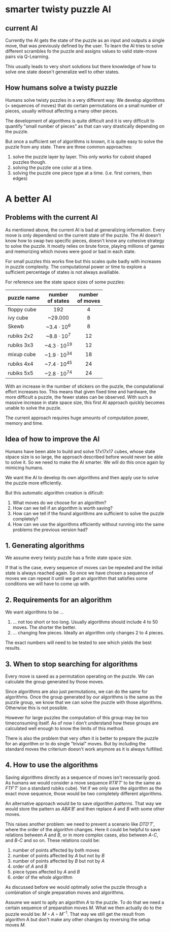 # smarter twisty puzzle AI

## current AI
Currently the AI gets the state of the puzzle as an input and outputs a single move, that was previously defined by the user.
To learn the AI tries to solve different scrambles fo the puzzle and assigns values to valid state-move pairs via Q-Learning.

This usually leads to very short solutions but there knowledge of how to solve one state doesn't generalize well to other states.

## How humans solve a twisty puzzle
Humans solve twisty puzzles in a very different way: We develop algorithms (= sequences of moves) that do certain permutations on a small number of pieces, usually without affecting a many other pieces.

The development of algorithms is quite difficult and it is very difficult to quantify "small number of pieces" as that can vary drastically depending on the puzzle.

But once a sufficient set of algorithms is known, it is quite easy to solve the puzzle from any state. There are three common approaches:
1. solve the puzzle layer by layer. This only works for cuboid shaped puzzles though.
2. solving the puzzle one color at a time.
3. solving the puzzle one piece type at a time. (i.e. first corners, then edges)

# A better AI

## Problems with the current AI
As mentioned above, the current AI is bad at generalizing information. Every move is only dependend on the current state of the puzzle. The AI doesn't know how to swap two specific pieces, doesn't know any cohesive strategy to solve the puzzle. It mostly relies on brute force, playing millions of games and memorizing which moves were good or bad in each state.

For small puzzles this works fine but this scales quite badly with increases in puzzle complexity. The computational power or time to explore a sufficient percentage of states is not always availiable.

For reference see the state space sizes of some puzzles:

<center>

|puzzle name|number</br>of states|number</br>of moves|
|-----------|:------------------:|:-:|
|floppy cube|               $192$| 4|
|ivy cube   |           ~$29.000$| 8|
|Skewb      | ~$3.4 \cdot 10^{6}$| 8|
|rubiks 2x2 | ~$8.8 \cdot 10^{7}$|12|
|rubiks 3x3 |~$4.3 \cdot 10^{19}$|12|
|mixup cube |~$1.9 \cdot 10^{34}$|18|
|rubiks 4x4 |~$7.4 \cdot 10^{45}$|24|
|rubiks 5x5 |~$2.8 \cdot 10^{74}$|24|

</center>

With an increase in the number of stickers on the puzzle, the computational effort increases too. This means that given fixed time and hardware, the more difficult a puzzle, the fewer states can be observed. With such a massive increase in state space size, this first AI approach quickly becomes unable to solve the puzzle.

The current approach requires huge amounts of computation power, memory and time.

## Idea of how to improve the AI
Humans have been able to build and solve 17x17x17 cubes, whose state stpace size is so large, the approach described before would never be able to solve it. So we need to make the AI smarter. We will do this once again by mimicing humans.

We want the AI to develop its own algorithms and then apply use to solve the puzzle more efficiently.

But this automatic algorithm creation is dificult:
1. What moves do we choose for an algorithm?
2. How can we tell if an algorithm is worth saving?
3. How can we tell if the found algorithms are sufficient to solve the puzzle completely?
4. How can we use the algorithms efficiently without running into the same problems the previous version had?


## 1. Generating algorithms

We assume every twisty puzzle has a finite state space size.

If that is the case, every sequence of moves can be repeated and the initial state is always reached again. So once we have chosen a sequence of moves we can repeat it until we get an algorithm that satisfies some conditions we will have to come up with.


## 2. Requirements for an algorithm

We want algorithms to be ...
1. ... not too short or too long. Usually algorithms should include 4 to 50 moves. The shorter the better.
2. ... changing few pieces. Ideally an algorithm only changes 2 to 4 pieces.

The exact numbers will need to be tested to see which yields the best results.


## 3. When to stop searching for algorithms

Every move is saved as a permutation operating on the puzzle. We can calculate the group generated by those moves.

Since algorithms are also just permutations, we can do the same for algorithms. Once the group generated by our algorithms is the same as the puzzle group, we know that we can solve the puzzle with those algorithms. Otherwise this is not possible.

However for large puzzles the computation of this group may be too timeconsuming itself. As of now I don't understand how these groups are calculated well enough to know the limits of this method.

There is also the problem that very often it is better to prepare the puzzle for an algorithm or to do single "trivial" moves. But by including the standard moves the criterium doesn't work anymore as it is always fulfilled. 


## 4. How to use the algorithms

Saving algorithms directly as a sequence of moves isn't necessarily good. As humans we would consider a move sequence $R T R' T'$ to be the same as $F T F' T'$ (on a standard rubiks cube). Yet if we only save the algorithm as the exact move sequence, those would be two completely different algorithms.

An alternative approach would be to save *algorithm patterns*. That way we would store the pattern as $A B A' B'$ and then replace $A$ and $B$ with some other moves.

This raises another problem: we need to prevent a scenario like $D T D' T'$, where the order of the algorithm changes.
Here it could be helpful to save relations between $A$ and $B$, or in more complex cases, also between $A$-$C$, and $B$-$C$ and so on. These relations could be:
1. number of points affected by both moves
2. number of points affected by $A$ but not by $B$
3. number of points affected by $B$ but not by $A$
4. order of $A$ and $B$
5. piece types affected by $A$ and $B$
6. order of the whole algorithm

As discussed before we would optimally solve the puzzle through a combination of single preparation moves and algorithms.

Assume we want to aplly an algorithm $A$ to the puzzle. To do that we need a certain sequence of preparation moves $M$. What we then actually do to the puzzle would be: $M \circ A \circ M^{-1}$. That way we still get the result from algorithm A but don't make any other changes by reversing the setup moves $M$.
